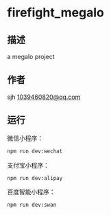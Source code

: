 # firefight_megalo

## 描述

a megalo project

## 作者

sjh <1039460820@qq.com>

## 运行

微信小程序：

```bash
npm run dev:wechat
```

支付宝小程序：

```bash
npm run dev:alipay
```

百度智能小程序：

```bash
npm run dev:swan
```